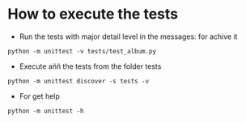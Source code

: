 # How to execute the tests
* Run the tests with major detail level in the messages: for achive it

`python -m unittest -v tests/test_album.py`

* Execute aññ the tests from the folder tests

`python -m unittest discover -s tests -v`

* For get help

`python -m unittest -h`